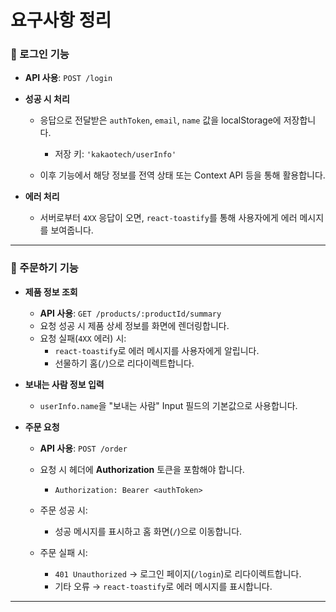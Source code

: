 # 요구사항 정리

### 🔐 로그인 기능

- **API 사용**: `POST /login`
- **성공 시 처리**
  - 응답으로 전달받은 `authToken`, `email`, `name` 값을 localStorage에 저장합니다.
    - 저장 키: `'kakaotech/userInfo'`

  - 이후 기능에서 해당 정보를 전역 상태 또는 Context API 등을 통해 활용합니다.

- **에러 처리**
  - 서버로부터 `4XX` 응답이 오면, `react-toastify`를 통해 사용자에게 에러 메시지를 보여줍니다.

---

### 🎁 주문하기 기능

- **제품 정보 조회**
  - **API 사용**: `GET /products/:productId/summary`
  - 요청 성공 시 제품 상세 정보를 화면에 렌더링합니다.
  - 요청 실패(`4XX` 에러) 시:
    - `react-toastify`로 에러 메시지를 사용자에게 알립니다.
    - 선물하기 홈(`/`)으로 리다이렉트합니다.

- **보내는 사람 정보 입력**
  - `userInfo.name`을 "보내는 사람" Input 필드의 기본값으로 사용합니다.

- **주문 요청**
  - **API 사용**: `POST /order`
  - 요청 시 헤더에 **Authorization** 토큰을 포함해야 합니다.
    - `Authorization: Bearer <authToken>`

  - 주문 성공 시:
    - 성공 메시지를 표시하고 홈 화면(`/`)으로 이동합니다.

  - 주문 실패 시:
    - `401 Unauthorized` → 로그인 페이지(`/login`)로 리다이렉트합니다.
    - 기타 오류 → `react-toastify`로 에러 메시지를 표시합니다.

---
